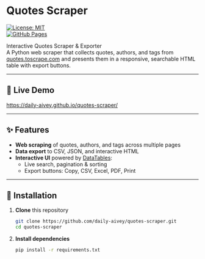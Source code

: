# Quotes Scraper

[![License: MIT](https://img.shields.io/badge/License-MIT-blue.svg)](LICENSE)  
[![GitHub Pages](https://img.shields.io/github/workflow/status/daily-aivey/quotes-scraper/Pages)](https://daily-aivey.github.io/quotes-scraper/)

Interactive Quotes Scraper & Exporter  
A Python web scraper that collects quotes, authors, and tags from [quotes.toscrape.com](https://quotes.toscrape.com) and presents them in a responsive, searchable HTML table with export buttons.

---

## 🔗 Live Demo

https://daily-aivey.github.io/quotes-scraper/

---

## ✨ Features

- **Web scraping** of quotes, authors, and tags across multiple pages  
- **Data export** to CSV, JSON, and interactive HTML  
- **Interactive UI** powered by [DataTables](https://datatables.net):  
  - Live search, pagination & sorting  
  - Export buttons: Copy, CSV, Excel, PDF, Print

---

## 🚀 Installation

1. **Clone** this repository  
   ```bash
   git clone https://github.com/daily-aivey/quotes-scraper.git
   cd quotes-scraper
   ```
2. **Install dependencies**  
   ```bash
   pip install -r requirements.txt
   ```
